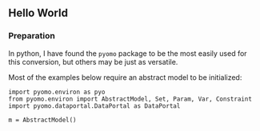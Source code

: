 ## Hello World

### Preparation
In python, I have found the `pyomo` package to be the most easily used for this conversion, but others may be just as versatile.

Most of the examples below require an abstract model to be initialized:

```
import pyomo.environ as pyo
from pyomo.environ import AbstractModel, Set, Param, Var, Constraint
import pyomo.dataportal.DataPortal as DataPortal

m = AbstractModel()




































